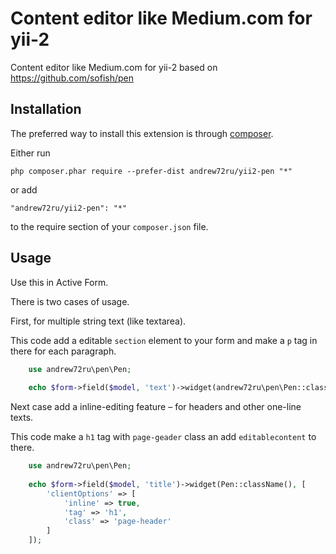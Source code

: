 Content editor like Medium.com for yii-2
========================================
Content editor like Medium.com for yii-2 based on https://github.com/sofish/pen

Installation
------------

The preferred way to install this extension is through [composer](http://getcomposer.org/download/).

Either run

```
php composer.phar require --prefer-dist andrew72ru/yii2-pen "*"
```

or add

```
"andrew72ru/yii2-pen": "*"
```

to the require section of your `composer.json` file.


Usage
-----

Use this in Active Form.

There is two cases of usage.

First, for multiple string text (like textarea).

This code add a editable `section` element to your form and make a `p` tag in there for each paragraph.

```php
    use andrew72ru\pen\Pen;
    
    echo $form->field($model, 'text')->widget(andrew72ru\pen\Pen::className());
```

Next case add a inline-editing feature – for headers and other one-line texts.

This code make a `h1` tag with `page-geader` class an add `editablecontent` to there.

```php
    use andrew72ru\pen\Pen;
    
    echo $form->field($model, 'title')->widget(Pen::className(), [
        'clientOptions' => [
            'inline' => true,
            'tag' => 'h1',
            'class' => 'page-header'
        ]
    ]);
```


